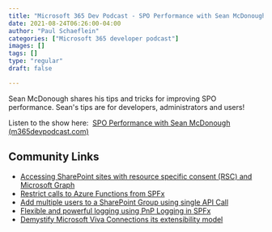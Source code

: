 ```yaml
---
title: "Microsoft 365 Dev Podcast - SPO Performance with Sean McDonough"
date: 2021-08-24T06:26:00-04:00
author: "Paul Schaeflein"
categories: ["Microsoft 365 developer podcast"]
images: []
tags: []
type: "regular"
draft: false

---
```


Sean McDonough shares his tips and tricks for improving SPO performance.
Sean\'s tips are for developers, administrators and users!

Listen to the show here:  [SPO Performance with Sean McDonough
(m365devpodcast.com)](https://www.m365devpodcast.com/e/spo-performance-with-sean-mcdonough/)

## Community Links 

-   [Accessing SharePoint sites with resource specific consent (RSC) and
    Microsoft
    Graph](https://mmsharepoint.wordpress.com/2021/08/18/accessing-sharepoint-sites-with-resource-specific-consent-rsc-and-microsoft-graph)
-   [Restrict calls to Azure Functions from
    SPFx](https://mmsharepoint.wordpress.com/2021/08/20/restrict-calls-to-azure-functions-from-spfx/)
-   [Add multiple users to a SharePoint Group using single API
    Call](https://techcommunity.microsoft.com/t5/microsoft-365-pnp-blog/add-multiple-users-to-a-sharepoint-group-using-single-api-call/ba-p/2645034?WT.mc_id=M365-MVP-4025164)
-   [Flexible and powerful logging using PnP Logging in
    SPFx](https://techcommunity.microsoft.com/t5/microsoft-365-pnp-blog/flexible-and-powerful-logging-using-pnp-logging-in-spfx/ba-p/2655701?WT.mc_id=M365-MVP-4025164)
-   [Demystify Microsoft Viva Connections its extensibility
    model](https://www.eliostruyf.com/demystify-microsoft-viva-connections-extensibility-model/)
